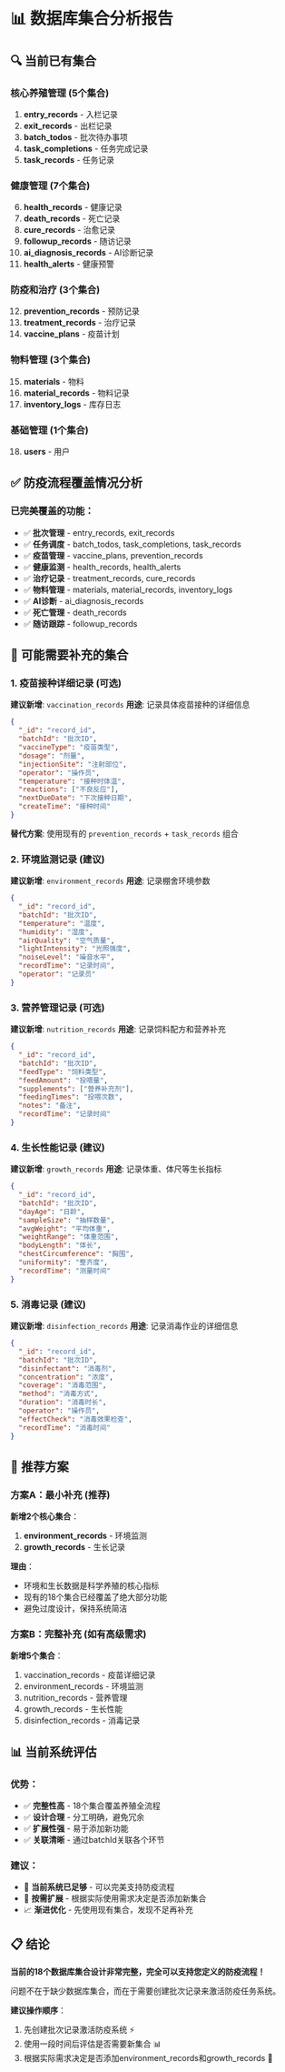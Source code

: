 # 📊 数据库集合分析报告

## 🔍 当前已有集合

### 核心养殖管理 (5个集合)
1. **entry_records** - 入栏记录
2. **exit_records** - 出栏记录  
3. **batch_todos** - 批次待办事项
4. **task_completions** - 任务完成记录
5. **task_records** - 任务记录

### 健康管理 (7个集合)
6. **health_records** - 健康记录
7. **death_records** - 死亡记录
8. **cure_records** - 治愈记录
9. **followup_records** - 随访记录
10. **ai_diagnosis_records** - AI诊断记录
11. **health_alerts** - 健康预警

### 防疫和治疗 (3个集合)
12. **prevention_records** - 预防记录
13. **treatment_records** - 治疗记录  
14. **vaccine_plans** - 疫苗计划

### 物料管理 (3个集合)
15. **materials** - 物料
16. **material_records** - 物料记录
17. **inventory_logs** - 库存日志

### 基础管理 (1个集合)
18. **users** - 用户

## ✅ 防疫流程覆盖情况分析

### 已完美覆盖的功能：
- ✅ **批次管理** - entry_records, exit_records
- ✅ **任务调度** - batch_todos, task_completions, task_records
- ✅ **疫苗管理** - vaccine_plans, prevention_records
- ✅ **健康监测** - health_records, health_alerts
- ✅ **治疗记录** - treatment_records, cure_records
- ✅ **物料管理** - materials, material_records, inventory_logs
- ✅ **AI诊断** - ai_diagnosis_records
- ✅ **死亡管理** - death_records
- ✅ **随访跟踪** - followup_records

## 🤔 可能需要补充的集合

### 1. 疫苗接种详细记录 (可选)
**建议新增**: `vaccination_records`
**用途**: 记录具体疫苗接种的详细信息
```json
{
  "_id": "record_id",
  "batchId": "批次ID",
  "vaccineType": "疫苗类型",
  "dosage": "剂量",
  "injectionSite": "注射部位", 
  "operator": "操作员",
  "temperature": "接种时体温",
  "reactions": ["不良反应"],
  "nextDueDate": "下次接种日期",
  "createTime": "接种时间"
}
```
**替代方案**: 使用现有的 `prevention_records` + `task_records` 组合

### 2. 环境监测记录 (建议)
**建议新增**: `environment_records`
**用途**: 记录棚舍环境参数
```json
{
  "_id": "record_id",
  "batchId": "批次ID",
  "temperature": "温度",
  "humidity": "湿度",
  "airQuality": "空气质量",
  "lightIntensity": "光照强度",
  "noiseLevel": "噪音水平",
  "recordTime": "记录时间",
  "operator": "记录员"
}
```

### 3. 营养管理记录 (可选)
**建议新增**: `nutrition_records`
**用途**: 记录饲料配方和营养补充
```json
{
  "_id": "record_id",
  "batchId": "批次ID",
  "feedType": "饲料类型",
  "feedAmount": "投喂量",
  "supplements": ["营养补充剂"],
  "feedingTimes": "投喂次数",
  "notes": "备注",
  "recordTime": "记录时间"
}
```

### 4. 生长性能记录 (建议)
**建议新增**: `growth_records`
**用途**: 记录体重、体尺等生长指标
```json
{
  "_id": "record_id",
  "batchId": "批次ID",
  "dayAge": "日龄",
  "sampleSize": "抽样数量",
  "avgWeight": "平均体重",
  "weightRange": "体重范围",
  "bodyLength": "体长",
  "chestCircumference": "胸围",
  "uniformity": "整齐度",
  "recordTime": "测量时间"
}
```

### 5. 消毒记录 (建议)
**建议新增**: `disinfection_records`
**用途**: 记录消毒作业的详细信息
```json
{
  "_id": "record_id",
  "batchId": "批次ID",
  "disinfectant": "消毒剂",
  "concentration": "浓度",
  "coverage": "消毒范围",
  "method": "消毒方式",
  "duration": "消毒时长",
  "operator": "操作员",
  "effectCheck": "消毒效果检查",
  "recordTime": "消毒时间"
}
```

## 🎯 推荐方案

### 方案A：最小补充 (推荐)
**新增2个核心集合**：
1. **environment_records** - 环境监测
2. **growth_records** - 生长记录

**理由**：
- 环境和生长数据是科学养殖的核心指标
- 现有的18个集合已经覆盖了绝大部分功能
- 避免过度设计，保持系统简洁

### 方案B：完整补充 (如有高级需求)
**新增5个集合**：
1. vaccination_records - 疫苗详细记录
2. environment_records - 环境监测
3. nutrition_records - 营养管理
4. growth_records - 生长性能
5. disinfection_records - 消毒记录

## 📊 当前系统评估

### 优势：
- ✅ **完整性高** - 18个集合覆盖养殖全流程
- ✅ **设计合理** - 分工明确，避免冗余
- ✅ **扩展性强** - 易于添加新功能
- ✅ **关联清晰** - 通过batchId关联各个环节

### 建议：
- 🔄 **当前系统已足够** - 可以完美支持防疫流程
- 🎯 **按需扩展** - 根据实际使用需求决定是否添加新集合
- 📈 **渐进优化** - 先使用现有集合，发现不足再补充

## 📋 结论

**当前的18个数据库集合设计非常完整，完全可以支持您定义的防疫流程！**

问题不在于缺少数据库集合，而在于需要创建批次记录来激活防疫任务系统。

**建议操作顺序**：
1. 先创建批次记录激活防疫系统 ⚡
2. 使用一段时间后评估是否需要新集合 📊
3. 根据实际需求决定是否添加environment_records和growth_records 🎯
